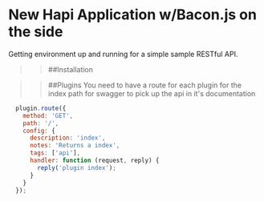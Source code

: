 New Hapi Application w/Bacon.js on the side
=================================
Getting  environment up and running for a simple sample RESTful API.

>>##Installation

>>##Plugins
You need to have a route for each plugin for the index path for swagger to pick up the api in it's documentation

```javascript
  plugin.route({
    method: 'GET',
    path: '/',
    config: {
      description: 'index',
      notes: 'Returns a index',
      tags: ['api'],
      handler: function (request, reply) {
        reply('plugin index');
      }
    }
  });
```
